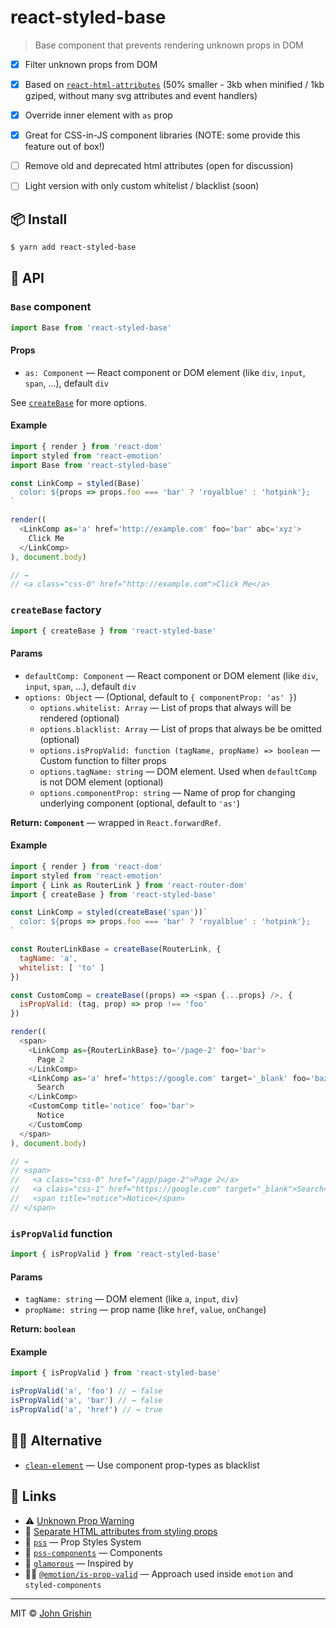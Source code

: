 # react-styled-base

> Base component that prevents rendering unknown props in DOM


- [x] Filter unknown props from DOM
- [x] Based on [`react-html-attributes`](https://www.npmjs.com/package/react-html-attributes) (50% smaller - 3kb when minified /  1kb gziped, without many svg attributes and event handlers)
- [x] Override inner element with `as` prop
- [x] Great for CSS-in-JS component libraries (NOTE: some provide this feature out of box!)
- [ ] Remove old and deprecated html attributes (open for discussion)
- [ ] Light version with only custom whitelist / blacklist (soon)


## 📦 Install

```sh
$ yarn add react-styled-base
```


## 📖 API

### `Base` component

```js
import Base from 'react-styled-base'
```


#### Props

- `as: Component` — React component or DOM element (like `div`, `input`, `span`, ...), default `div`

See [`createBase`](#createbase-factory) for more options.


#### Example

```js
import { render } from 'react-dom'
import styled from 'react-emotion'
import Base from 'react-styled-base'

const LinkComp = styled(Base)`
  color: ${props => props.foo === 'bar' ? 'royalblue' : 'hotpink'};
`

render((
  <LinkComp as='a' href='http://example.com' foo='bar' abc='xyz'>
    Click Me
  </LinkComp>
), document.body)

// → 
// <a class="css-0" href="http://example.com">Click Me</a>
```


### `createBase` factory

```js
import { createBase } from 'react-styled-base'
```

#### Params

- `defaultComp: Component` — React component or DOM element (like `div`, `input`, `span`, ...), default `div`
- `options: Object` — (Optional, default to `{ componentProp: 'as' }`)
    + `options.whitelist: Array` — List of props that always will be rendered (optional)
    + `options.blacklist: Array` — List of props that always be be omitted (optional)
    + `options.isPropValid: function (tagName, propName) => boolean` — Custom function to filter props
    + `options.tagName: string` — DOM element. Used when `defaultComp` is not DOM element (optional)
    + `options.componentProp: string` — Name of prop for changing underlying component (optional, default to `'as'`)

**Return: `Component`** — wrapped in `React.forwardRef`.


#### Example

```js
import { render } from 'react-dom'
import styled from 'react-emotion'
import { Link as RouterLink } from 'react-router-dom'
import { createBase } from 'react-styled-base'

const LinkComp = styled(createBase('span'))`
  color: ${props => props.foo === 'bar' ? 'royalblue' : 'hotpink'};
`

const RouterLinkBase = createBase(RouterLink, {
  tagName: 'a',
  whitelist: [ 'to' ]
})

const CustomComp = createBase((props) => <span {...props} />, { 
  isPropValid: (tag, prop) => prop !== 'foo' 
})

render((
  <span>
    <LinkComp as={RouterLinkBase} to='/page-2' foo='bar'>
      Page 2
    </LinkComp>
    <LinkComp as='a' href='https://google.com' target='_blank' foo='baz'>
      Search
    </LinkComp>
    <CustomComp title='notice' foo='bar'>
      Notice
    </CustomComp
  </span>
), document.body)

// →
// <span>
//   <a class="css-0" href="/app/page-2">Page 2</a>
//   <a class="css-1" href="https://google.com" target="_blank">Search</a>
//   <span title="notice">Notice</span>
// </span>
```


### `isPropValid` function

```js
import { isPropValid } from 'react-styled-base'
```


#### Params

- `tagName: string` — DOM element (like `a`, `input`, `div`)
- `propName: string` — prop name (like `href`, `value`, `onChange`)

**Return: `boolean`**


#### Example

```js
import { isPropValid } from 'react-styled-base'

isPropValid('a', 'foo') // → false
isPropValid('a', 'bar') // → false
isPropValid('a', 'href') // → true
```

## 💁‍♂️ Alternative

- [`clean-element`](https://github.com/jxnblk/styled-system/tree/master/packages/clean-element) — Use component prop-types as blacklist

## 🔗 Links

- ⚠️ [Unknown Prop Warning](https://reactjs.org/warnings/unknown-prop.html)
- 💬 [Separate HTML attributes from styling props](https://github.com/styled-components/styled-components/issues/439)
- 💄 [`pss`](https://github.com/exah/pss) — Prop Styles System
- 📐 [`pss-components`](https://github.com/exah/components) — Components
- 💄 [`glamorous`](https://github.com/paypal/glamorous) — Inspired by
- 👩‍🎤 [`@emotion/is-prop-valid`](https://github.com/emotion-js/next/tree/master/packages/is-prop-valid) — Approach used inside `emotion` and `styled-components`

---

MIT © [John Grishin](http://johngrish.in)
